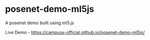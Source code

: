 # posenet-demo-ml5js
A posenet demo built using ml5.js

Live Demo - https://campusx-official.github.io/posenet-demo-ml5js/
